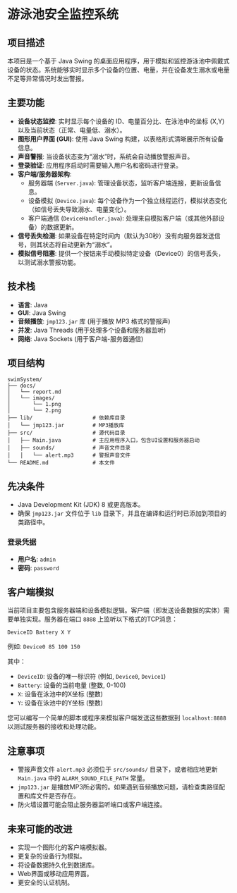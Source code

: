 # 游泳池安全监控系统

## 项目描述

本项目是一个基于 Java Swing 的桌面应用程序，用于模拟和监控游泳池中佩戴式设备的状态。系统能够实时显示多个设备的位置、电量，并在设备发生溺水或电量不足等异常情况时发出警报。

## 主要功能

*   **设备状态监控**: 实时显示每个设备的 ID、电量百分比、在泳池中的坐标 (X,Y) 以及当前状态（正常、电量低、溺水）。
*   **图形用户界面 (GUI)**: 使用 Java Swing 构建，以表格形式清晰展示所有设备信息。
*   **声音警报**: 当设备状态变为“溺水”时，系统会自动播放警报声音。
*   **登录验证**: 应用程序启动时需要输入用户名和密码进行登录。
*   **客户端/服务器架构**:
    *   服务器端 (`Server.java`): 管理设备状态，监听客户端连接，更新设备信息。
    *   设备模拟 (`Device.java`): 每个设备作为一个独立线程运行，模拟状态变化（如信号丢失导致溺水、电量变化）。
    *   客户端通信 (`DeviceHandler.java`): 处理来自模拟客户端（或其他外部设备）的数据更新。
*   **信号丢失检测**: 如果设备在特定时间内（默认为30秒）没有向服务器发送信号，则其状态将自动更新为“溺水”。
*   **模拟信号阻塞**: 提供一个按钮来手动模拟特定设备（Device0）的信号丢失，以测试溺水警报功能。

## 技术栈

*   **语言**: Java
*   **GUI**: Java Swing
*   **音频播放**: `jmp123.jar` 库 (用于播放 MP3 格式的警报声)
*   **并发**: Java Threads (用于处理多个设备和服务器监听)
*   **网络**: Java Sockets (用于客户端-服务器通信)

## 项目结构

```
swimSystem/
├── docs/
│   └── report.md
│   └── images/
│       └── 1.png
│       └── 2.png
├── lib/                   # 依赖库目录
│   └── jmp123.jar         # MP3播放库
├── src/                   # 源代码目录
│   ├── Main.java          # 主应用程序入口，包含UI设置和服务器启动
│   ├── sounds/            # 声音文件目录
│   │   └── alert.mp3      # 警报声音文件
└── README.md              # 本文件
```

## 先决条件

*   Java Development Kit (JDK) 8 或更高版本。
*   确保 `jmp123.jar` 文件位于 `lib` 目录下，并且在编译和运行时已添加到项目的类路径中。


### 登录凭据

*   **用户名**: `admin`
*   **密码**: `password`

## 客户端模拟

当前项目主要包含服务器端和设备模拟逻辑。客户端（即发送设备数据的实体）需要单独实现。服务器在端口 `8888` 上监听以下格式的TCP消息：

`DeviceID Battery X Y`

例如: `Device0 85 100 150`

其中：
*   `DeviceID`: 设备的唯一标识符 (例如, `Device0`, `Device1`)
*   `Battery`: 设备的当前电量 (整数, 0-100)
*   `X`: 设备在泳池中的X坐标 (整数)
*   `Y`: 设备在泳池中的Y坐标 (整数)

您可以编写一个简单的脚本或程序来模拟客户端发送这些数据到 `localhost:8888` 以测试服务器的接收和处理功能。

## 注意事项

*   警报声音文件 `alert.mp3` 必须位于 `src/sounds/` 目录下，或者相应地更新 `Main.java` 中的 `ALARM_SOUND_FILE_PATH` 常量。
*   `jmp123.jar` 是播放MP3所必需的。如果遇到音频播放问题，请检查类路径配置和库文件是否存在。
*   防火墙设置可能会阻止服务器监听端口或客户端连接。

## 未来可能的改进

*   实现一个图形化的客户端模拟器。
*   更复杂的设备行为模拟。
*   将设备数据持久化到数据库。
*   Web界面或移动应用界面。
*   更安全的认证机制。
